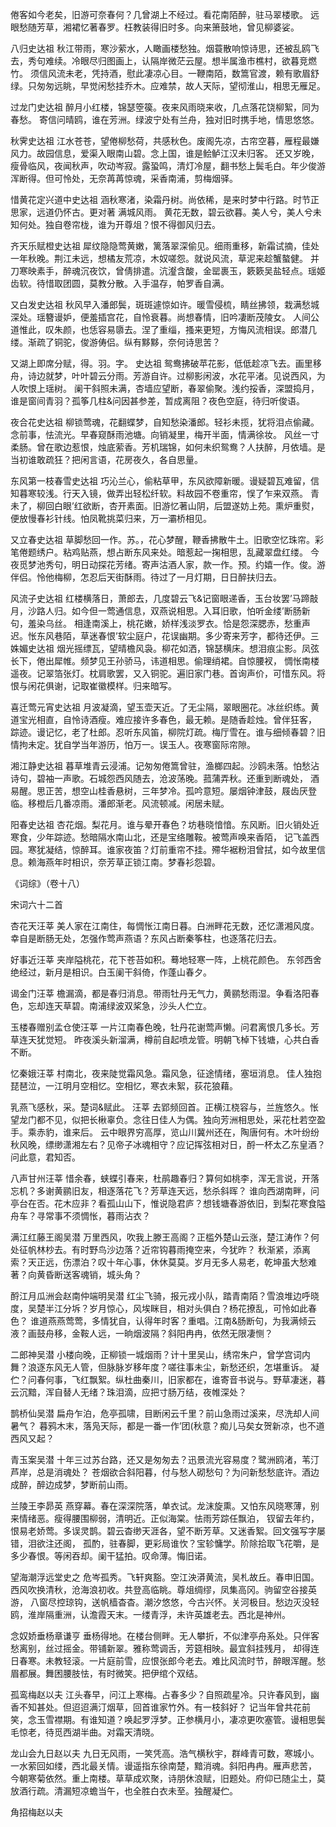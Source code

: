 <!-- { "loadSidebar": true } -->
倦客如今老矣，旧游可奈春何？几曾湖上不经过。看花南陌醉，驻马翠楼歌。 远眼愁随芳草，湘裙忆著春罗。枉教装得旧时多。向来箫鼓地，曾见柳婆娑。

八归史达祖
秋江带雨，寒沙萦水，人瞰画楼愁独。烟蓑散响惊诗思，还被乱鸥飞去，秀句难续。冷眼尽归图画上，认隔岸微茫云屋。想半属渔市樵村，欲暮竞燃竹。 须信风流未老，凭持酒，慰此凄凉心目。一鞭南陌，数篙官渡，赖有歌眉舒绿。只匆匆远眺，早觉闲愁挂乔木。应难禁，故人天际，望彻淮山，相思无雁足。

过龙门史达祖
醉月小红楼，锦瑟箜篌。夜来风雨晓来收，几点落花饶柳絮，同为春愁。 寄信问晴鸥，谁在芳洲。绿波宁处有兰舟，独对旧时携手地，情思悠悠。

秋霁史达祖
江水苍苍，望倦柳愁荷，共感秋色。废阁先凉，古帘空暮，雁程最嫌风力。故园信息，爱渠入眼南山碧。念上国，谁是鲙鲈江汉未归客。 还又岁晚，瘦骨临风，夜闻秋声，吹动岑寂。露蛩鸣，清灯冷屋，翻书愁上鬓毛白。年少俊游浑断得。但可怜处，无奈苒苒惊魂，采香南浦，剪梅烟驿。

惜黄花定兴道中史达祖
涵秋寒渚，染霜丹树。尚依稀，是来时梦中行路。时节正思家，远道仍怀古。更对著
满城风雨。 黄花无数，碧云欲暮。美人兮，美人兮未知何处。独自卷帘栊，谁为开尊俎？恨不得御风归去。

齐天乐赋橙史达祖
犀纹隐隐莺黄嫩，篱落翠深偷见。细雨重移，新霜试摘，佳处一年秋晚。荆江未远，想橘友荒凉，木奴嗟怨。就说风流，草泥来趁蟹螯健。 并刀寒映素手，醉魂沉夜饮，曾倩排遣。沆瀣含酸，金罂裹玉，簌簌吴盐轻点。瑶姬齿软。待惜取团圆，莫教分散。入手温存，帕罗香自满。

又白发史达祖
秋风早入潘郎鬓，斑斑遽惊如许。暖雪侵梳，睛丝拂领，栽满愁城深处。瑶簪谩妒，便羞插宫花，自怜衰暮。尚想春情，旧吟凄断茂陵女。 人间公道惟此，叹朱颜，也恁容易隳去。涅了重缁，搔来更短，方悔风流相误。郎潜几缕。渐疏了铜驼，俊游俦侣。纵有黟黟，奈何诗思苦？

又湖上即席分赋，得。羽。字。 史达祖
鸳鸯拂破苹花影，低低趁凉飞去。画里移舟，诗边就梦，叶叶碧云分雨。芳游自许。过柳影闲波，水花平渚。见说西风，为人吹恨上瑶树。 阑干斜照未满，杏墙应望断，春翠偷聚。浅约挼香，深盟捣月，谁是窗间青羽？孤筝几柱&问因甚参差，暂成离阻？夜色空庭，待归听俊语。

夜合花史达祖
柳锁莺魂，花翻蝶梦，自知愁染潘郎。轻衫未揽，犹将泪点偷藏。念前事，怯流光。早春窥酥雨池塘。向销凝里，梅开半面，情满徐妆。 风丝一寸柔肠。曾在歌边惹恨，烛底萦香。芳机瑞锦，如何未织鸳鸯？人扶醉，月依墙。是当初谁敢疏狂？把闲言语，花房夜久，各自思量。

东风第一枝春雪史达祖
巧沁兰心，偷粘草甲，东风欲障新暖。谩疑碧瓦难留，信知暮寒较浅。行天入镜，做弄出轻松纤软。料故园不卷重帘，悮了乍来双燕。 青未了，柳回白眼’红欲断，杏开素面。旧游忆著山阴，后盟遂妨上苑。熏炉重熨，便放慢春衫针线。怕凤靴挑菜归来，万一灞桥相见。

又立春史达祖
草脚愁回一作。苏。，花心梦醒，鞭香拂散牛土。旧歌空忆珠帘。彩笔倦题绣户。粘鸡贴燕，想占断东风来处。暗惹起一掬相思，乱藏翠盘红缕。 今夜觅梦池秀句，明日动探花芳绪。寄声沽酒人家，款一作。预。约嬉一作。俊。游伴侣。怜他梅柳，怎忍后天街酥雨。待过了一月灯期，日日醉扶归去。

风流子史达祖
红楼横落日，萧郎去，几度碧云飞&记窗眼递香，玉台妆罢’马蹄敲月，沙路人归。如今但一莺通信息，双燕说相思。入耳旧歌，怕听金缕’断肠新句，羞染乌丝。 相逢南溪上，桃花嫩，娇样浅淡罗衣。恰是怨深腮赤，愁重声迟。怅东风巷陌，草迷春恨’软尘庭户，花误幽期。多少寄来芳字，都待还伊。三姝媚史达祖
烟光摇缥瓦，望晴檐风袅。柳花如洒，锦瑟横床。想泪痕尘影。凤弦长下，倦出犀帷。频梦见王孙骄马，讳道相思。偷理绡裙。自惊腰衩， 惆怅南楼遥夜。记翠箔张灯。枕肩歌罢，又入铜驼。遍旧家门巷。首询声价，可惜东风。将恨与闲花俱谢，记取崔徽模样。归来暗写。

喜迁莺元宵史达祖
月波凝滴，望玉壶天近。了无尘隔，翠眼圈花。冰丝织练。黄道宝光相直，自怜诗酒瘦。难应接许多春色，最无赖。是随香趁烛。曾伴狂客， 踪迹。谩记忆，老了杜郎。忍听东风笛，柳院灯疏。梅厅雪在。谁与细倾春碧？旧情拘未定。犹自学当年游历，怕万一。误玉人。夜寒窗际帘隙。

湘江静史达祖
暮草堆青云浸浦。记匆匆倦篙曾驻，渔榔四起。沙鸥未落。怕愁沾诗句，碧袖一声歌。石城怨西风随去，沧波荡晚。菰蒲弄秋。还重到断魂处， 酒易醒。思正苦，想空山桂香悬树，三年梦冷。孤吟意短。屡烟钟津鼓，屐齿厌登临。移橙后几番凉雨。潘郎渐老。风流顿减。闲居未赋。

阳春史达祖
杏花烟。梨花月。谁与晕开春色？坊巷晓愔愔。东风断。旧火销处近寒食，少年踪迹。愁暗隔水南山北，还是宝络雕鞍。被莺声唤来香陌， 记飞盖西园。寒犹凝结，惊醉耳。谁家夜笛？灯前重帘不挂。殢华裾粉泪曾拭，如今故里信息。赖海燕年时相识，奈芳草正锁江南。梦春衫怨碧。

《词综》（卷十八）  

宋词六十二首

杏花天汪莘
美人家在江南住，每惆怅江南日暮。白洲畔花无数，还忆潇湘风度。 幸自是断肠无处，怎强作莺声燕语？东风占断秦筝柱，也逐落花归去。

好事近汪莘
夹岸隘桃花，花下苍苔如积。蓦地轻寒一阵，上桃花颜色。 东邻西舍绝经过，新月是相识。白玉阑干斜倚，作蓬山春夕。

谒金门汪莘
檐漏滴，都是春归消息。带雨牡丹无气力，黄鹂愁雨湿。争看洛阳春色，忘却连天草碧。南浦绿波双桨急，沙头人伫立。

玉楼春赠别孟仓使汪莘
一片江南春色晚，牡丹花谢莺声懒。问君离恨几多长。芳草连天犹觉短。 昨夜溪头新溜满，樽前自起喷龙管。明朝飞棹下钱塘，心共白香不断。

忆秦娥汪莘
村南北，夜来陡觉霜风急。霜风急，征途情绪，塞垣消息。 佳人独抱琵琶泣，一江明月空相忆。空相忆，寒衣未絮，荻花狼藉。

乳燕飞感秋，采。楚词&赋此。 汪莘
去郢频回首。正横江桡容与，兰旌悠久。怅望龙门都不见，似把长楸辜负。念往日佳人为偶。独向芳洲相思处，采花杜若空盈手。乘赤豹，谁来后。 云中眼界穷高厚，览山川冀州还在，陶唐何有。木叶纷纷秋风晚，缥缈潇湘左右？见帝子冰魂相守？应记挥弦相对日，酹一杯太乙东皇酒？问此意，君知否。

八声甘州汪莘
惜余春，蛱蝶引春来，杜鹃趣春归？算何如桃李，浑无言说，开落忘机？多谢黄鹂旧友，相逐落花飞？芳草连天远，愁杀斜晖？ 谁向西湖南畔，问亭台在否。花木应非？看孤山山下，惟说隐君庐？想钱塘春游依旧，到梨花寒食隘舟车？寻常事不须惆怅，暮雨沾衣？

满江红藤王阁吴潜
万里西风，吹我上滕王高阁？正槛外楚山云涨，楚江涛作？何处征帆林杪去。有时野鸟沙边落？近帘钩暮雨掩空来，今犹昨？ 秋渐紧，添离索？天正远，伤漂泊？叹十年心事，休休莫莫。岁月无多人易老，乾坤虽大愁难著？向黄昏断送客魂销，城头角？

酹江月瓜洲会赵南仲端明吴潜
红尘飞骑，报元戎小队，踏青南陌？雪浪堆边呼晓度，吴楚半江分坼？岁月惊心，风埃眯目，相对头俱白？杨花撩乱，可怜如此春色？ 谁道燕燕莺莺，多情犹自，认得年时客？重唱。江南&肠断句，为我满倾云液？画鼓舟移，金鞍人远，一晌烟波隔？斜阳冉冉，依然无限凄恻？

二郎神吴潜
小楼向晚，正柳锁一城烟雨？计十里吴山，绣帘朱户，曾学宫词内舞？浪逐东风无人管，但脉脉岁移年度？嗟往事未尘，新愁还织，怎堪重诉。 凝伫？问春何事，飞红飘絮。纵杜曲秦川，旧家都在，谁寄音书说与。野草凄迷，暮云沉黯，浑自替人无绪？珠泪滴，应把寸肠万结，夜帷深处？

鹊桥仙吴潜
扁舟乍泊，危亭孤啸，目断闲云千里？前山急雨过溪来，尽洗却人间暑气？ 暮鸦木末，落凫天际，都是一番一作’团(秋意？痴儿马矣女贺新凉，也不道西风又起？

青玉案吴潜
十年三过苏台路，还又是匆匆去？迅景流光容易度？鹭洲鸥渚，苇汀芦岸，总是消魂处？ 苍烟欲合斜阳暮，付与愁人砌愁句？为问新愁愁底许。酒边成醉，醉边成梦，梦断前山雨。

兰陵王李昴英
燕穿幕。春在深深院落，单衣试。龙沫旋熏。又怕东风晓寒薄，别来情绪恶。瘦得腰围柳弱，清明近。正似海棠。怯雨芳踪任飘泊， 钗留去年约，恨易老娇莺。多误灵鹊。碧云杳缈天涯各，望不断芳草。又迷香絮。回文强写字屡错，泪欲注还阁， 孤酌，驻春脚，更彩局谁忺？宝轸慵学。阶除拾取飞花嚼，是多少春恨。等闲吞却。阑干猛拍。叹命薄。悔旧诺。

望海潮浮远堂史之
危岑孤秀。飞轩爽豁。空江泱漭黄流，吴札故丘。春申旧国。西风吹换清秋，沧海浪初收。共登高临眺。尊俎绸缪，凤集高冈。驹留空谷接英游， 八窗尽控琼钩，送帆樯杳杳。潮汐悠悠，今古兴怀。关河极目。愁边灭没轻鸥，淮岸隔重洲，认澹霞天末。一缕青浮，未许英雄老去。西北是神州。

念奴娇垂杨章谦亨
垂杨得地。在楼台侧畔。无人攀折，不似津亭舟系处。只伴客愁离别，丝过摇金。带铺新翠。雅称莺调舌，芳筵相映。最宜斜挂残月， 却得连日春寒。未教轻滚。一片庭前雪，应恨张郎今老去。难比风流时节，醉眼浑醒。愁眉都展。舞困腰肢怯，有时微笑。把伊绾个双结。

孤鸾梅赵以夫
江头春早，问江上寒梅。占春多少？自照疏星冷。只许春风到，幽香不知甚处。但迢迢满汀烟草，回首谁家竹外。有一枝斜好？ 记当年曾共花前笑，念玉雪襟期。有谁知道？唤起罗浮梦。正参横月小，凄凉更吹塞管。谩相思鬓毛惊老，待觅西湖半曲。对霜天清晓。

龙山会九日赵以夫
九日无风雨，一笑凭高。浩气横秋宇，群峰青可数，寒城小。一水萦回如缕，西北最关情。谩遥指东徐南楚，黯消魂。斜阳冉冉。雁声悲苦， 今朝寒菊依然。重上南楼。草草成欢聚，诗朋休浪赋，旧题处。府仰已随尘土，莫放酒行疏。清漏短凉蟾当午，也全胜白衣未至。独醒凝伫。

角招梅赵以夫
